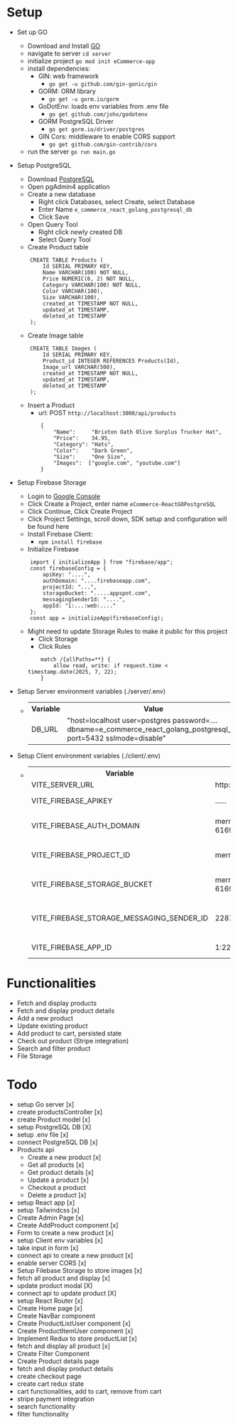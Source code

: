 # Setup

- Set up GO
  - Download and Install [GO](https://go.dev/doc/install)
  - navigate to server `cd server`
  - initialize project `go mod init eCommerce-app`
  - install dependencies:
    - GIN: web framework
      - `go get -u github.com/gin-gonic/gin`
    - GORM: ORM library
      - `go get -u gorm.io/gorm`
    - GoDotEnv: loads env variables from .env file
      - `go get github.com/joho/godotenv`
    - GORM PostgreSQL Driver
      - `go get gorm.io/driver/postgres`
    - GIN Cors: middleware to enable CORS support
      - `go get github.com/gin-contrib/cors`
  - run the server `go run main.go`
- Setup PostgreSQL
  - Download [PostgreSQL](https://www.postgresql.org/download/)
  - Open pgAdmin4 application
  - Create a new database
    - Right click Databases, select Create, select Database
    - Enter Name `e_commerce_react_golang_postgresql_db`
    - Click Save
  - Open Query Tool
    - Right click newly created DB
    - Select Query Tool
  - Create Product table
  ```
      CREATE TABLE Products (
          Id SERIAL PRIMARY KEY,
          Name VARCHAR(100) NOT NULL,
          Price NUMERIC(6, 2) NOT NULL,
          Category VARCHAR(100) NOT NULL,
          Color VARCHAR(100),
          Size VARCHAR(100),
          created_at TIMESTAMP NOT NULL,
          updated_at TIMESTAMP,
          deleted_at TIMESTAMP
      );
  ```
  - Create Image table
  ```
      CREATE TABLE Images (
          Id SERIAL PRIMARY KEY,
          Product_id INTEGER REFERENCES Products(Id),
          Image_url VARCHAR(500),
          created_at TIMESTAMP NOT NULL,
          updated_at TIMESTAMP,
          deleted_at TIMESTAMP
      );
  ```
  - Insert a Product
    - url: POST `http://localhost:3000/api/products`
    ```
        {
            "Name":     "Brixton Oath Olive Surplus Trucker Hat",
            "Price":    34.95,
            "Category": "Hats",
            "Color":    "Dark Green",
            "Size":     "One Size",
            "Images":  ["google.com", "youtube.com"]
        }
    ```
- Setup Firebase Storage

  - Login to [Google Console](https://console.firebase.google.com/)
  - Click Create a Project, enter name `eCommerce-ReactGOPostgreSQL`
  - Click Continue, Click Create Project
  - Click Project Settings, scroll down, SDK setup and configuration will be found here
  - Install Firebase Client:
    - `npm install firebase`
  - Initialize Firebase

  ```
      import { initializeApp } from "firebase/app";
      const firebaseConfig = {
          apiKey: "....",
          authDomain: "....firebaseapp.com",
          projectId: "...",
          storageBucket: ".....appspot.com",
          messagingSenderId: "....",
          appId: "1:...:web:...."
      };
      const app = initializeApp(firebaseConfig);
  ```

  - Might need to update Storage Rules to make it public for this project
    - Click Storage
    - Click Rules
    ```
        match /{allPaths=**} {
            allow read, write: if request.time < timestamp.date(2025, 7, 22);
        }
    ```

- Setup Server environment variables (./server/.env)
  - <table>
        <tr>
            <th>Variable</th>
            <th>Value</th>
            <th>Description</th>
        </tr>
        <tr>
            <td>DB_URL</td>
            <td>"host=localhost user=postgres password=.... dbname=e_commerce_react_golang_postgresql_db port=5432 sslmode=disable"</td>
            <td>PostgreSQL URL</td>
        </tr>                 
    </table>
- Setup Client environment variables (./client/.env)
  - <table>
        <tr>
            <th>Variable</th>
            <th>Value</th>
            <th>Description</th>
        </tr>
        <tr>
            <td>VITE_SERVER_URL</td>
            <td>http://localhost:3000</td>
            <td>Server URL</td>
        </tr>     
        <tr>
            <td>VITE_FIREBASE_APIKEY</td>
            <td>......</td>
            <td>Firebase API Key</td>
        </tr>
        <tr>
            <td>VITE_FIREBASE_AUTH_DOMAIN</td>
            <td>mern-ecommerce-6169d.firebaseapp.com</td>
            <td>Firebase Auth Domain</td>
        </tr>        
        <tr>
            <td>VITE_FIREBASE_PROJECT_ID</td>
            <td>mern-ecommerce-6169d</td>
            <td>Firebase Project IDtd>
        </tr>   
        <tr>
            <td>VITE_FIREBASE_STORAGE_BUCKET</td>
            <td>mern-ecommerce-6169d.appspot.com</td>
            <td>Firebase Storage Bucket</td>
        </tr>       
        <tr>
            <td>VITE_FIREBASE_STORAGE_MESSAGING_SENDER_ID</td>
            <td>22870......</td>
            <td>Firebase Storage Messing Sender ID</td>
        </tr>
        <tr>
            <td>VITE_FIREBASE_APP_ID</td>
            <td>1:22870408.......:web:ac07b13c......</td>
            <td>Firebase App ID</td>
        </tr>                        
    </table>

# Functionalities

- Fetch and display products
- Fetch and display product details
- Add a new product
- Update existing product
- Add product to cart, persisted state
- Check out product (Stripe integration)
- Search and filter product
- File Storage

# Todo

- setup Go server [x]
- create productsController [x]
- create Product model [x]
- setup PostgreSQL DB [X]
- setup .env file [x]
- connect PostgreSQL DB [x]
- Products api
  - Create a new product [x]
  - Get all products [x]
  - Get product details [x]
  - Update a product [x]
  - Checkout a product
  - Delete a product [x]
- setup React app [x]
- setup Tailwindcss [x]
- Create Admin Page [x]
- Create AddProduct component [x]
- Form to create a new product [x]
- setup Client env variables [x]
- take input in form [x]
- connect api to create a new product [x]
- enable server CORS [x]
- Setup Filebase Storage to store images [x]
- fetch all product and display [x]
- update product modal [X]
- connect api to update product [X]
- setup React Router [x]
- Create Home page [x]
- Create NavBar component
- Create ProductListUser component [x]
- Create ProductItemUser component [x]
- Implement Redux to store productList [x]
- fetch and display all product [x]
- Create Filter Component
- Create Product details page
- fetch and display product details
- create checkout page
- create cart redux state
- cart functionalities, add to cart, remove from cart
- stripe payment integration
- search functionality
- filter functionality
